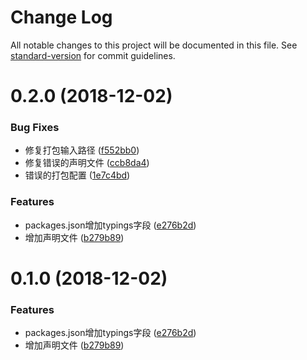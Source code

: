 # Change Log

All notable changes to this project will be documented in this file. See [standard-version](https://github.com/conventional-changelog/standard-version) for commit guidelines.

<a name="0.2.0"></a>
# 0.2.0 (2018-12-02)


### Bug Fixes

* 修复打包输入路径 ([f552bb0](https://github.com/383514580/any-event/commit/f552bb0))
* 修复错误的声明文件 ([ccb8da4](https://github.com/383514580/any-event/commit/ccb8da4))
* 错误的打包配置 ([1e7c4bd](https://github.com/383514580/any-event/commit/1e7c4bd))


### Features

* packages.json增加typings字段 ([e276b2d](https://github.com/383514580/any-event/commit/e276b2d))
* 增加声明文件 ([b279b89](https://github.com/383514580/any-event/commit/b279b89))



<a name="0.1.0"></a>
# 0.1.0 (2018-12-02)



### Features

* packages.json增加typings字段 ([e276b2d](https://github.com/383514580/any-event/commit/e276b2d))
* 增加声明文件 ([b279b89](https://github.com/383514580/any-event/commit/b279b89))
